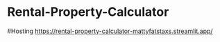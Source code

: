 # Rental-Property-Calculator
#Hosting https://rental-property-calculator-mattyfatstaxs.streamlit.app/
